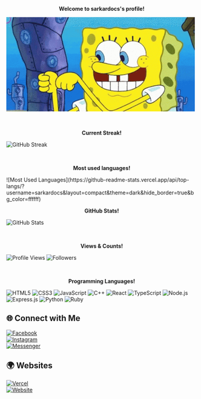 <p align="center">
  <strong>Welcome to sarkardocs's profile!</strong>
</p>

![welcome](./welcome.gif)

<br>

<p align="center">
  <strong>Current Streak!</strong>
</p>

![GitHub Streak](https://github-readme-streak-stats.herokuapp.com/?user=sarkardocs&theme=dark&hide_border=true&background=ffffff&ring=00aaff&fire=FF8C00&currStreakNum=000000&sideNums=000000&currStreakLabel=00aaff&sideLabels=000000)

<br>
<p align="center">
  <strong>Most used languages!</strong>
</p>
![Most Used Languages](https://github-readme-stats.vercel.app/api/top-langs/?username=sarkardocs&layout=compact&theme=dark&hide_border=true&bg_color=ffffff)

<br>

<p align="center">
  <strong>GitHub Stats!</strong>
</p>

![GitHub Stats](https://github-readme-stats.vercel.app/api?username=sarkardocs&show_icons=true&hide_title=true&theme=light&hide_border=true&bg_color=ffffff&icon_color=00aaff&text_color=000000)

<br>

<p align="center">
  <strong>Views & Counts!</strong>
</p>


![Profile Views](https://komarev.com/ghpvc/?username=sarkardocs&color=blueviolet) ![Followers](https://img.shields.io/github/followers/sarkardocs?style=social)

<br>

<p align="center">
  <strong>Programming Languages!</strong>
</p>

![HTML5](https://img.shields.io/badge/HTML5-E34F26?style=for-the-badge&logo=html5&logoColor=white) 
![CSS3](https://img.shields.io/badge/CSS3-1572B6?style=for-the-badge&logo=css3&logoColor=white) 
![JavaScript](https://img.shields.io/badge/JavaScript-F7DF1C?style=for-the-badge&logo=javascript&logoColor=black) 
![C++](https://img.shields.io/badge/C++-00599C?style=for-the-badge&logo=cplusplus&logoColor=white) 
![React](https://img.shields.io/badge/React-61DAFB?style=for-the-badge&logo=react&logoColor=black) 
![TypeScript](https://img.shields.io/badge/TypeScript-3178C6?style=for-the-badge&logo=typescript&logoColor=white) 
![Node.js](https://img.shields.io/badge/Node.js-339933?style=for-the-badge&logo=node.js&logoColor=white) 
![Express.js](https://img.shields.io/badge/Express.js-000000?style=for-the-badge&logo=express&logoColor=white) 
![Python](https://img.shields.io/badge/Python-3776AB?style=for-the-badge&logo=python&logoColor=white) 
![Ruby](https://img.shields.io/badge/Ruby-CC342D?style=for-the-badge&logo=ruby&logoColor=white)

## 🌐 Connect with Me

[![Facebook](https://img.shields.io/badge/Facebook-1877F2?style=for-the-badge&logo=facebook&logoColor=white)](https://facebook.com/subashbaniyaa)  
[![Instagram](https://img.shields.io/badge/Instagram-E4405F?style=for-the-badge&logo=instagram&logoColor=white)](https://instagram.com/subashbaniyaa)  
[![Messenger](https://img.shields.io/badge/Messenger-00B2FF?style=for-the-badge&logo=facebook-messenger&logoColor=white)](https://m.me/subashbaniyaa)  

## 🌍 Websites

[![Vercel](https://img.shields.io/badge/Vercel-000000?style=for-the-badge&logo=vercel&logoColor=white)](https://sarkardocs.vercel.app)  
[![Website](https://img.shields.io/badge/Website-000000?style=for-the-badge&logo=google-chrome&logoColor=white)](https://subashbaniya.info.np)
